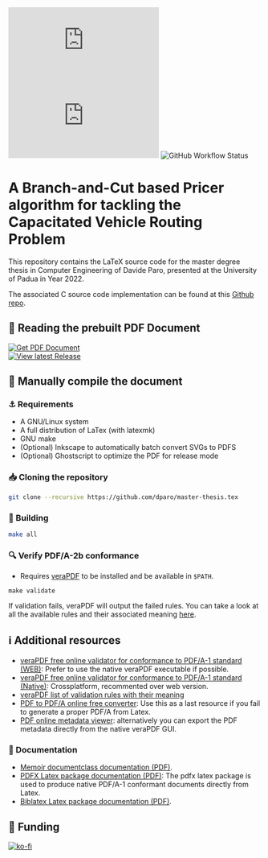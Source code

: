 ![GitHub release (latest by date)](https://img.shields.io/github/v/release/dparo/master-thesis.tex?style=for-the-badge) ![GitHub](https://img.shields.io/github/license/dparo/master-thesis.tex?style=for-the-badge) ![GitHub Workflow Status](https://img.shields.io/github/workflow/status/dparo/master-thesis.tex/CI?style=for-the-badge)

# A Branch-and-Cut based Pricer algorithm for tackling the Capacitated Vehicle Routing Problem

This repository contains the LaTeX source code for the master degree thesis
in Computer Engineering of Davide Paro, presented at the University of Padua
in Year 2022.

The associated C source code implementation can be found at this [Github repo](https://github.com/dparo/master-thesis).

## :closed_book: Reading the prebuilt PDF Document

<!---
Prebuilt PDF download URL:
    https://github.com/dparo/master-thesis.tex/releases/latest/download/Paro_Davide.pdf
-->

<div>
<a href="https://dparo.github.io/documents/MSc_Paro_Davide.pdf" target="_blank" rel="noopener noreferrer">
<img src="https://img.shields.io/badge/-Get%20PDF%20Document-0a4026?style=for-the-badge&logo=firefox" alt="Get PDF Document" />
</a>
</div>
<div>
<a href="https://github.com/dparo/master-thesis.tex/releases/latest" target="_blank" rel="noopener noreferrer">
<img src="https://img.shields.io/badge/-View%20latest%20Release-063179?style=for-the-badge&logo=github" alt="View latest Release" />
</a>
</div>

## :construction: Manually compile the document

### :anchor: Requirements

- A GNU/Linux system
- A full distribution of LaTex (with latexmk)
- GNU make
- (Optional) Inkscape to automatically batch convert SVGs to PDFS
- (Optional) Ghostscript to optimize the PDF for release mode

### :inbox_tray: Cloning the repository

```sh
git clone --recursive https://github.com/dparo/master-thesis.tex
```

### :hammer: Building

```sh
make all
```

### :mag: Verify PDF/A-2b conformance

- Requires [veraPDF](https://verapdf.org/software/) to be installed and be available in `$PATH`.

```
make validate
```

If validation fails, veraPDF will output the failed rules.
You can take a look at all the available rules and their associated meaning [here](https://github.com/veraPDF/veraPDF-validation-profiles/wiki/PDFA-Part-1-rules).

## ℹ️ Additional resources

- [veraPDF free online validator for conformance to PDF/A-1 standard (WEB)](https://demo.verapdf.org): Prefer to use the native veraPDF executable if possible.
- [veraPDF free online validator for conformance to PDF/A-1 standard (Native)](https://verapdf.org/software/): Crossplatform, recommented over web version.
- [veraPDF list of validation rules with their meaning](https://github.com/veraPDF/veraPDF-validation-profiles/wiki/PDFA-Part-1-rules)
- [PDF to PDF/A online free converter](https://pdf.online/pdf-to-pdfa): Use this as a last resource if you fail to generate a proper PDF/A from Latex.
- [PDF online metadata viewer](https://www.metadata2go.com/): alternatively you can export the PDF metadata directly from the native veraPDF GUI.

### 📑 Documentation

- [Memoir documentclass documentation (PDF)](http://mirrors.ctan.org/macros/latex/contrib/memoir/memman.pdf).
- [PDFX Latex package documentation (PDF)](http://mirrors.ctan.org/macros/latex/contrib/pdfx/pdfx.pdf): The pdfx latex package is used to produce native PDF/A-1 conformant documents directly from Latex.
- [Biblatex Latex package documentation (PDF)](http://mirrors.ctan.org/macros/latex/contrib/biblatex/doc/biblatex.pdf).

## :sparkling_heart: Funding

[![ko-fi](https://ko-fi.com/img/githubbutton_sm.svg)](https://ko-fi.com/J3J47WJB2)
